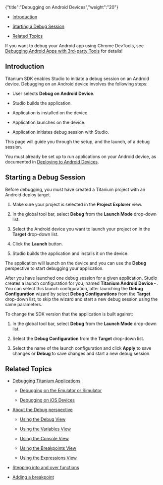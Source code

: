 {"title":"Debugging on Android Devices","weight":"20"}

* [Introduction](#introduction)

* [Starting a Debug Session](#starting-a-debug-session)

* [Related Topics](#related-topics)

If you want to debug your Android app using Chrome DevTools, see [Debugging Android Apps with 3rd-party Tools](/docs/appc/Axway_Appcelerator_Studio/Axway_Appcelerator_Studio_Guide/Titanium_Development/Debugging_Titanium_Applications/Debugging_on_Android_Devices/Debugging_Android_Apps_with_3rd-party_Tools/) for details!

## Introduction

Titanium SDK enables Studio to initiate a debug session on an Android device. Debugging on an Android device involves the following steps:

* User selects **Debug on Android Device**.

* Studio builds the application.

* Application is installed on the device.

* Application launches on the device.

* Application initiates debug session with Studio.

This page will guide you through the setup, and the launch, of a debug session.

You must already be set up to run applications on your Android device, as documented in [Deploying to Android Devices](/docs/appc/Titanium_SDK/Titanium_SDK_Guide/Preparing_for_Distribution/Deploying_to_Android_Devices/).

## Starting a Debug Session

Before debugging, you must have created a Titanium project with an Android deploy target.

1. Make sure your project is selected in the **Project Explorer** view.

2. In the global tool bar, select **Debug** from the **Launch Mode** drop-down list.

3. Select the Android device you want to launch your project on in the **Target** drop-down list.

4. Click the **Launch** button.

5. Studio builds the application and installs it on the device.

The application will launch on the device and you can use the **Debug** perspective to start debugging your application.

After you have launched one debug session for a given application, Studio creates a launch configuration for you, named **Titanium Android Device - <AppName>**. You can select this launch configuration, after launching the **Debug Configuration** wizard by select **Debug Configurations** from the **Target** drop-down list, to skip the wizard and start a new debug session using the same parameters.

To change the SDK version that the application is built against:

1. In the global tool bar, select **Debug** from the **Launch Mode** drop-down list.

2. Select the **Debug Configuration** from the **Target** drop-down list.

3. Select the name of the launch configuration and click **Apply** to save changes or **Debug** to save changes and start a new debug session.

## Related Topics

* [Debugging Titanium Applications](/docs/appc/Axway_Appcelerator_Studio/Axway_Appcelerator_Studio_Guide/Titanium_Development/Debugging_Titanium_Applications/)

    * [Debugging on the Emulator or Simulator](/docs/appc/Axway_Appcelerator_Studio/Axway_Appcelerator_Studio_Guide/Titanium_Development/Debugging_Titanium_Applications/Debugging_on_the_Emulator_or_Simulator/)

    * [Debugging on iOS Devices](/docs/appc/Axway_Appcelerator_Studio/Axway_Appcelerator_Studio_Guide/Titanium_Development/Debugging_Titanium_Applications/Debugging_on_iOS_Devices/)

* [About the Debug perspective](/docs/appc/Axway_Appcelerator_Studio/Axway_Appcelerator_Studio_Guide/Web_Development/JavaScript_Development/Debugging_JavaScript/About_the_Debug_perspective/)

    * [Using the Debug View](/docs/appc/Axway_Appcelerator_Studio/Axway_Appcelerator_Studio_Guide/Web_Development/JavaScript_Development/Debugging_JavaScript/About_the_Debug_perspective/Using_the_Debug_View/)

    * [Using the Variables View](/docs/appc/Axway_Appcelerator_Studio/Axway_Appcelerator_Studio_Guide/Web_Development/JavaScript_Development/Debugging_JavaScript/About_the_Debug_perspective/Using_the_Variables_View/)

    * [Using the Console View](/docs/appc/Axway_Appcelerator_Studio/Axway_Appcelerator_Studio_Guide/Web_Development/JavaScript_Development/Debugging_JavaScript/Using_the_Console_View/)

    * [Using the Breakpoints View](/docs/appc/Axway_Appcelerator_Studio/Axway_Appcelerator_Studio_Guide/Web_Development/JavaScript_Development/Debugging_JavaScript/About_the_Debug_perspective/Using_the_Breakpoints_View/)

    * [Using the Expressions View](/docs/appc/Axway_Appcelerator_Studio/Axway_Appcelerator_Studio_Guide/Web_Development/JavaScript_Development/Debugging_JavaScript/About_the_Debug_perspective/Using_the_Expressions_View/)

* [Stepping into and over functions](/docs/appc/Axway_Appcelerator_Studio/Axway_Appcelerator_Studio_Guide/Web_Development/JavaScript_Development/Debugging_JavaScript/Stepping_into_and_over_functions/)

* [Adding a breakpoint](/docs/appc/Axway_Appcelerator_Studio/Axway_Appcelerator_Studio_Guide/Web_Development/JavaScript_Development/Debugging_JavaScript/Adding_a_breakpoint/)

